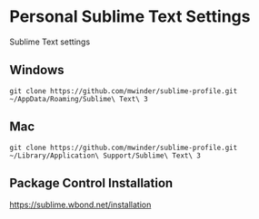 # Personal Sublime Text Settings

Sublime Text settings

## Windows

```
git clone https://github.com/mwinder/sublime-profile.git ~/AppData/Roaming/Sublime\ Text\ 3
```

## Mac

```
git clone https://github.com/mwinder/sublime-profile.git ~/Library/Application\ Support/Sublime\ Text\ 3
```

## Package Control Installation

https://sublime.wbond.net/installation
